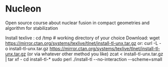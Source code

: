 # Nucleon

Open source course about nuclear fusion in compact geometries and algorithm for stabilization

Install texlive :
cd /tmp # working directory of your choice
Download: wget https://mirror.ctan.org/systems/texlive/tlnet/install-tl-unx.tar.gz
or: curl -L -o install-tl-unx.tar.gz https://mirror.ctan.org/systems/texlive/tlnet/install-tl-unx.tar.gz
(or via whatever other method you like)
zcat < install-tl-unx.tar.gz | tar xf -
cd install-tl-\*
sudo perl ./install-tl --no-interaction --scheme=small
